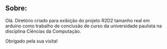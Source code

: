 ## Sobre:

Olá. Diretório criado para exibição do projeto R2D2 tamanho real em arduino como trabalho de conclusão de curso da universidade paulista na disciplina Ciências da Computação.

Obrigado pela sua visita!
